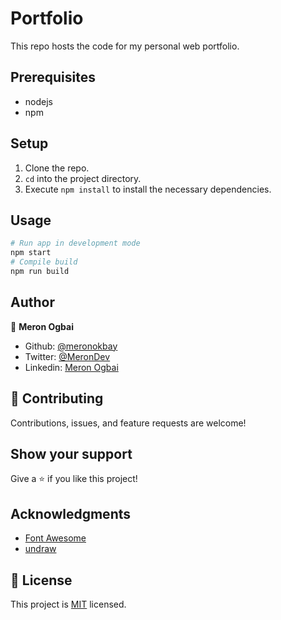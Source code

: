 # Portfolio

This repo hosts the code for my personal web portfolio.

## Prerequisites

- nodejs
- npm

## Setup

1. Clone the repo.
1. `cd` into the project directory.
1. Execute `npm install` to install the necessary dependencies.

## Usage

```bash
# Run app in development mode
npm start
# Compile build
npm run build
```

## Author

👤 **Meron Ogbai**

- Github: [@meronokbay](https://github.com/meronokbay)
- Twitter: [@MeronDev](https://twitter.com/MeronDev)
- Linkedin: [Meron Ogbai](https://linkedin.com/in/meron-ogbai/)

## 🤝 Contributing

Contributions, issues, and feature requests are welcome!

## Show your support

Give a ⭐️ if you like this project!

## Acknowledgments

- [Font Awesome](https://fontawesome.com/)
- [undraw](https://undraw.co/)

## 📝 License

This project is [MIT](./LICENSE) licensed.
